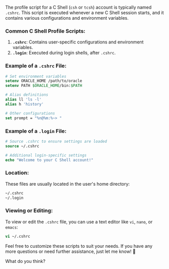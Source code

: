The profile script for a C Shell (`csh` or `tcsh`) account is typically named `.cshrc`. This script is executed whenever a new C Shell session starts, and it contains various configurations and environment variables.

### Common C Shell Profile Scripts:
1. **`.cshrc`**: Contains user-specific configurations and environment variables.
2. **`.login`**: Executed during login shells, after `.cshrc`.

### Example of a `.cshrc` File:
```csh
# Set environment variables
setenv ORACLE_HOME /path/to/oracle
setenv PATH $ORACLE_HOME/bin:$PATH

# Alias definitions
alias ll 'ls -l'
alias h 'history'

# Other configurations
set prompt = "%n@%m:%~> "
```

### Example of a `.login` File:
```csh
# Source .cshrc to ensure settings are loaded
source ~/.cshrc

# Additional login-specific settings
echo "Welcome to your C Shell account!"
```

### Location:
These files are usually located in the user's home directory:
```csh
~/.cshrc
~/.login
```

### Viewing or Editing:
To view or edit the `.cshrc` file, you can use a text editor like `vi`, `nano`, or `emacs`:
```csh
vi ~/.cshrc
```

Feel free to customize these scripts to suit your needs. If you have any more questions or need further assistance, just let me know! 🚀

What do you think?